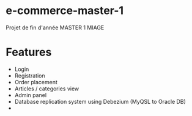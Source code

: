 # e-commerce-master-1
Projet de fin d'année MASTER 1 MIAGE

# Features
- Login
- Registration
- Order placement
- Articles / categories view
- Admin panel
- Database replication system using Debezium (MyQSL to Oracle DB)
- 
